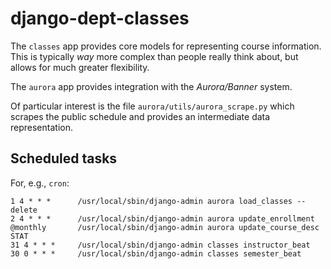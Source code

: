 # django-dept-classes

The `classes` app provides core models for
representing course information.  This is typically
*way* more complex than people really think about,
but allows for much greater flexibility.

The `aurora` app provides integration with the
*Aurora/Banner* system.

Of particular interest is the file
`aurora/utils/aurora_scrape.py` which scrapes
the public schedule and provides an intermediate
data representation.

## Scheduled tasks

For, e.g., `cron`:
```
1 4 * * *      /usr/local/sbin/django-admin aurora load_classes --delete
2 4 * * *      /usr/local/sbin/django-admin aurora update_enrollment
@monthly       /usr/local/sbin/django-admin aurora update_course_desc STAT
31 4 * * *     /usr/local/sbin/django-admin classes instructor_beat
30 0 * * *     /usr/local/sbin/django-admin classes semester_beat
```
